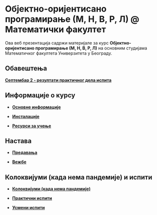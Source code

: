 # Објектно-оријентисано програмирање (М, Н, В, Р, Л) @ Математички факултет

Ова веб презентација садржи материјале за курс **Објектно-оријентисано програмирање  (М, Н, В, Р, Л)** на основним студијама Математичког факултета Универзитета у Београду.

## Обавештења
**[Септембар 2 - резултати практичног дела испита](pismeni-ispiti/info/README.md)**
<!--
**[Распоред седења Септембар 2](pismeni-ispiti/info/README.md)**


**[Пријава за полагање практичног дела испита у испитном року Септембар 2](pismeni-ispiti/info/README.md)**



**[Септембар 1 - резултати практичног дела испита](pismeni-ispiti/info/README.md)**

**[Пријава за полагање практичног дела испита у испитном року Септембар 1](pismeni-ispiti/info/README.md)**


**[Јун 2 - резултати практичног дела испита](pismeni-ispiti/info/README.md)**


**[Распоред седења](pismeni-ispiti/info/README.md)**


**[Пријава за полагање практичног дела испита у испитном року Јун 2](pismeni-ispiti/info/README.md)**
 
**[Јун 1 - резултати практичног дела испита](pismeni-ispiti/info/README.md)**

**[Пријава за полагање практичног дела испита у испитном року Јун 1](pismeni-ispiti/info/README.md)**


**[Јануар 2 - резултати практичног дела испита](pismeni-ispiti/info/README.md)**

**[Распоред седења за практични испит у испитном року Јануар 2](pismeni-ispiti/info/README.md)**

**[Пријава за полагање практичног дела испита у испитном року Јануар 2](pismeni-ispiti/info/README.md)**


**[Распоред седења за практични испит у испитном року Јануар 1](pismeni-ispiti/info/README.md)**

**[Пријава за практични испит у испитном року Јануар 1](pismeni-ispiti/info/README.md)**

* **[Консултације – четвртак, 7. август у 12 часова, Студентски трг](pismeni-ispiti/info/README.md)**

**[Септембар 1 - резултати практичног дела испита (Додат Р смер)](pismeni-ispiti/info/README.md)**

**[Распоред седења за практични испит у испитном року Септембар 1](pismeni-ispiti/info/README.md)**

**[Пријава за практични испит у испитном року Септембар 1](pismeni-ispiti/info/README.md)**

**[Јун 2 - резултати практичног дела испита](pismeni-ispiti/info/README.md)**

**[Распоред седења за практични испит у испитном року Јун 2](pismeni-ispiti/info/README.md)**

**[Пријава за практични испит у испитном року Јун 2](pismeni-ispiti/info/README.md)**

**[Јун 1 - резултати практичног дела испита [Р]](pismeni-ispiti/info/README.md)**

**[Јун 1 - резултати практичног дела испита [МНВЛ]](pismeni-ispiti/info/README.md)**

**[Распоред седења за практични испит у испитном року Јун 1](pismeni-ispiti/info/README.md)**

**[Пријава за практични испит у испитном року Јун 1](pismeni-ispiti/info/README.md)** -->

## Информације о курсу

* **[Основне информације](/informacije/README.md)**

* **[Инсталације](/INSTALACIJE.md)**

* **[Ресурси за учење](/RESURSI-ZA-UCENJE.md)**

## Настава

* **[Предавања](/predavanja/README.md)**

* **[Вежбе](/vezbe/README.md)**

## Колоквијуми (када нема пандемије) и испити


* **[Колоквијуми (када нема пандемије)](/kolokvijumi/README.md)**

* **[Практични испити](/pismeni-ispiti/README.md)**

* **[Усмени испити](/usmeni-ispiti/README.md)**
